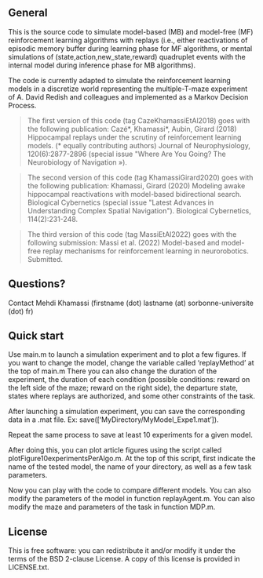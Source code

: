 ## General

This is the source code to simulate model-based (MB) and model-free (MF) reinforcement learning algorithms with replays (i.e., either reactivations of episodic memory buffer during learning phase for MF algorithms, or mental simulations of (state,action,new_state,reward) quadruplet events with the internal model during inference phase for MB algorithms).

The code is currently adapted to simulate the reinforcement learning models in a discretize world representing the multiple-T-maze experiment of A. David Redish and colleagues and implemented as a Markov Decision Process.

> The first version of this code (tag CazeKhamassiEtAl2018) goes with the following publication: Cazé*, Khamassi*, Aubin, Girard (2018) Hippocampal replays under the scrutiny of reinforcement learning models. (* equally contributing authors) Journal of Neurophysiology, 120(6):2877-2896 (special issue "Where Are You Going? The Neurobiology of Navigation »).
	
> The second version of this code (tag KhamassiGirard2020) goes with the following publication: Khamassi, Girard (2020) Modeling awake hippocampal reactivations with model-based bidirectional search. Biological Cybernetics (special issue "Latest Advances in Understanding Complex Spatial Navigation"). Biological Cybernetics, 114(2):231-248.
	
> The third version of this code (tag MassiEtAl2022) goes with the following submission: Massi et al. (2022) Model-based and model-free replay mechanisms for reinforcement learning in neurorobotics. Submitted.

## Questions?

Contact Mehdi Khamassi (firstname (dot) lastname (at) sorbonne-universite (dot) fr)

## Quick start

Use main.m to launch a simulation experiment and to plot a few figures.
If you want to change the model, change the variable called ‘replayMethod’ at the top of main.m
There you can also change the duration of the experiment, the duration of each condition (possible conditions: reward on the left side of the maze; reward on the right side), the departure state, states where replays are authorized, and some other constraints of the task.

After launching a simulation experiment, you can save the corresponding data in a .mat file. Ex: save([‘MyDirectory/MyModel_Expe1.mat’]).

Repeat the same process to save at least 10 experiments for a given model.

After doing this, you can plot article figures using the script called plotFigure10experimentsPerAlgo.m. At the top of this script, first indicate the name of the tested model, the name of your directory, as well as a few task parameters.

Now you can play with the code to compare different models. You can also modify the parameters of the model in function replayAgent.m. You can also modify the maze and parameters of the task in function MDP.m.

## License

This is free software: you can redistribute it and/or modify it under the terms of the BSD 2-clause License. A copy of this license is provided in LICENSE.txt.
